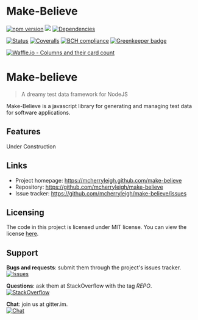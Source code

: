# Make-Believe

[![npm version](http://img.shields.io/npm/v/make-believe.svg?style=flat)](https://npmjs.org/package/make-believe "View this project on npm")
[![](https://img.shields.io/github/release-date/mcherryleigh/make-believe.svg)](https://github.com/mcherryleigh/make-believe)
[![Dependencies](http://img.shields.io/david/mcherryleigh/make-believe.svg?style=flat)](https://david-dm.org/mcherryleigh/make-believe)

[![Status](https://travis-ci.com/mcherryleigh/make-believe.svg?branch=master)](https://travis-ci.com/mcherryleigh/make-believe)
[![Coveralls](http://img.shields.io/coveralls/mcherryleigh/make-believe.svg?style=flat)](https://coveralls.io/r/mcherryleigh/make-believe)
[![BCH compliance](https://bettercodehub.com/edge/badge/mcherryleigh/make-believe?branch=master)](https://bettercodehub.com/)
[![Greenkeeper badge](https://badges.greenkeeper.io/mcherryleigh/make-believe.svg)](https://greenkeeper.io/)

[![Waffle.io - Columns and their card count](https://badge.waffle.io/mcherryleigh/make-believe.svg?columns=all)](https://waffle.io/mcherryleigh/make-believe)
# Make-believe
> A dreamy test data framework for NodeJS

Make-Believe is a javascript library for generating and managing test data for software applications. 

## Features

Under Construction

## Links
- Project homepage: https://mcherryleigh.github.com/make-believe
- Repository: https://github.com/mcherryleigh/make-believe
- Issue tracker: https://github.com/mcherryleigh/make-believe/issues

## Licensing
The code in this project is licensed under MIT license. You can view the license [here](https://github.com/mcherryleigh/make-believe/blob/master/LICENSE).

## Support

__Bugs and requests__: submit them through the project's issues tracker.<br>
[![Issues](http://img.shields.io/github/issues/mcherryleigh/make-believe.svg)]( https://github.com/mcherryleigh/make-believe/issues )

__Questions__: ask them at StackOverflow with the tag *REPO*.<br>
[![StackOverflow](http://img.shields.io/badge/stackoverflow-make--believe-blue.svg)]( http://stackoverflow.com/questions/tagged/make-believe )

__Chat__: join us at gitter.im.<br>
[![Chat](http://img.shields.io/badge/gitter.im-mcherryleigh/make--believe-blue.svg)]( https://gitter.im/mcherryleigh/make-believe )
